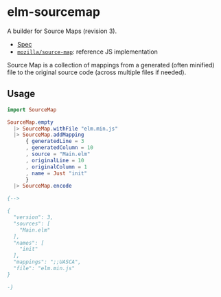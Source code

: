 # elm-sourcemap

A builder for Source Maps (revision 3).

* [Spec](https://docs.google.com/document/d/1U1RGAehQwRypUTovF1KRlpiOFze0b-_2gc6fAH0KY0k/edit)
* [`mozilla/source-map`](https://github.com/mozilla/source-map): reference JS implementation

Source Map is a collection of mappings from a generated (often minified) file to 
the original source code (across multiple files if needed).

## Usage

```elm
import SourceMap

SourceMap.empty
  |> SourceMap.withFile "elm.min.js"
  |> SourceMap.addMapping
      { generatedLine = 3
      , generatedColumn = 10
      , source = "Main.elm"
      , originalLine = 10
      , originalColumn = 1
      , name = Just "init"
      }
  |> SourceMap.encode

{-->

{
  "version": 3,
  "sources": [
    "Main.elm"
  ],
  "names": [
    "init"
  ],
  "mappings": ";;UASCA",
  "file": "elm.min.js"
}

-}
```
